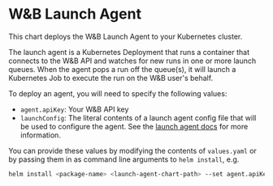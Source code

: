 # W&B Launch Agent

This chart deploys the W&B Launch Agent to your Kubernetes cluster.

The launch agent is a Kubernetes Deployment that runs a container that connects to the W&B API and watches for new runs in one or more launch queues. When the agent pops a run off the queue(s), it will launch a Kubernetes Job to execute the run on the W&B user's behalf.

To deploy an agent, you will need to specify the following values:

- `agent.apiKey`: Your W&B API key
- `launchConfig`: The literal contents of a launch agent config file that will be used to configure the agent. See the [launch agent docs](https://docs.wandb.ai/guides/launch/agent) for more information.

You can provide these values by modifying the contents of `values.yaml` or by passing them in as command line arguments to `helm install`, e.g.

```bash
helm install <package-name> <launch-agent-chart-path> --set agent.apiKey=<your-api-key> --set-file launchConfig=<path-to-launch-config.yaml>
```
